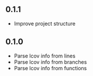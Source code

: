 ## 0.1.1

- Improve project structure

## 0.1.0

- Parse lcov info from lines
- Parse lcov info from branches
- Parse lcov info from functions
